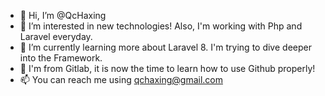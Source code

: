 - 👋 Hi, I’m @QcHaxing
- 👀 I’m interested in new technologies! Also, I'm working with Php and Laravel everyday.
- 🌱 I’m currently learning more about Laravel 8. I'm trying to dive deeper into the Framework.
- 💞️ I'm from Gitlab, it is now the time to learn how to use Github properly!
- 📫 You can reach me using qchaxing@gmail.com

<!---
QcHaxing/QcHaxing is a ✨ special ✨ repository because its `README.md` (this file) appears on your GitHub profile.
You can click the Preview link to take a look at your changes.
--->

